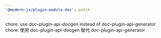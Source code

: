 ```yaml
---
'@modern-js/plugin-module-doc': patch
---
```


chore: use doc-plugin-api-docgen instead of doc-plugin-api-generator
chore: 使用 doc-plugin-api-docgen 替代 doc-plugin-api-generator
